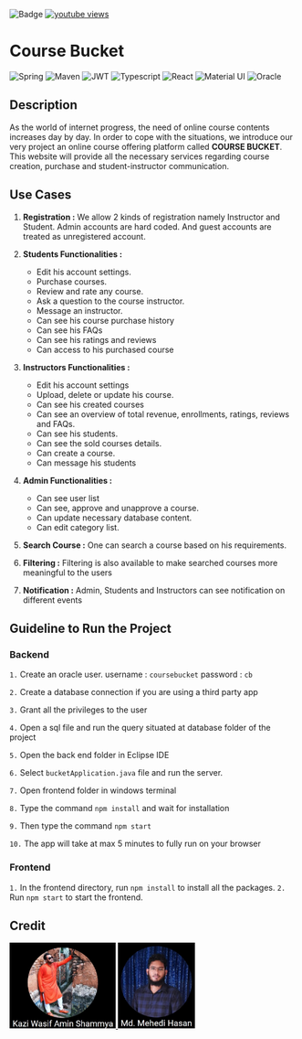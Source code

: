 
<!-- ![youtube views](https://img.shields.io/youtube/views/nm_V5exioyI?style=badge&logoColor=white&label=1st%20Runner%20Up&labelColor=ff0000&color=grey) -->

![Badge](https://visitor-counter-badge.vercel.app/api/shammya/Course-Bucket?label=Visitors&color=EA6607&labelColor=451E0E) [![youtube views](https://img.shields.io/youtube/views/nm_V5exioyI?style=for-the-badge&logo=youtube&logoColor=white&label=youtube&labelColor=ff0000&color=grey)](https://youtu.be/nm_V5exioyI)

# Course Bucket

![Spring](https://img.shields.io/badge/spring-%236DB33F.svg?style=for-the-badge&logo=spring&logoColor=white)  ![Maven](https://img.shields.io/badge/apache_maven-C71A36?style=for-the-badge&logo=apachemaven&logoColor=white) ![JWT](https://img.shields.io/badge/JWT-black?style=for-the-badge&logo=JSON%20web%20tokens) ![Typescript](https://img.shields.io/badge/TypeScript-007ACC?style=for-the-badge&logo=typescript&logoColor=white) ![React](https://img.shields.io/badge/react-%2320232a.svg?style=for-the-badge&logo=react&logoColor=%2361DAFB) ![Material UI](https://img.shields.io/badge/Material%20UI-007FFF?style=for-the-badge&logo=mui&logoColor=white) ![Oracle](https://img.shields.io/badge/Oracle-F80000?style=for-the-badge&logo=oracle&logoColor=black)




## Description

As the world of internet progress, the need of online course contents increases day by day. In order to cope with the situations, we introduce our very project an online course offering platform called **COURSE BUCKET**. This website will provide all the necessary services regarding course creation, purchase and student-instructor communication.

## Use Cases

1. **Registration :** We allow 2 kinds of registration namely Instructor and Student. Admin accounts are hard coded. And guest accounts are treated as unregistered account.
2. **Students Functionalities :**
    - Edit his account settings.
    - Purchase courses.
    - Review and rate any course.
    - Ask a question to the course instructor.
    - Message an instructor.
    - Can see his course purchase history
    - Can see his FAQs
    - Can see his ratings and reviews
    - Can access to his purchased course
	 
3. **Instructors Functionalities :**
    - Edit his account settings
    - Upload, delete or update his course.
    - Can see his created courses
    - Can see an overview of total revenue, enrollments, ratings, reviews and FAQs.
    - Can see his students.
    - Can see the sold courses details.
    - Can create a course.
    - Can message his students

4. **Admin Functionalities :**
    - Can see user list
    - Can see, approve and unapprove a course. 
    - Can update necessary database content.
    - Can edit category list.

5. **Search Course :** One can search a course based on his requirements.

6. **Filtering :** Filtering is also available to make searched courses more meaningful  to  the users

7. **Notification :** Admin, Students and Instructors can see notification on different events





## Guideline to Run the Project

### Backend

`1.` Create an oracle user.
username :  `coursebucket` password :  `cb`

`2.` Create a database connection if you are using a third party app

`3.` Grant all the privileges to the user

`4.` Open a sql file and run the query situated at database folder of the project

`5.` Open the back end folder in Eclipse IDE

`6.` Select `bucketApplication.java` file and run the server.

`7.` Open frontend folder in windows terminal

`8.` Type the command  `npm install` and wait for installation

`9.` Then type the command `npm start`

`10.` The app will take at max 5 minutes to fully run on your browser

### Frontend

`1.` In the frontend directory, run `npm install` to install all the packages.
`2.` Run `npm start` to start the frontend.

## Credit

<div>
  <a href="https://github.com/shammya">
    <img src="./database/images/shammya.jpg"/ height="150">
  </a>
  <a href="https://github.com/md-mehedi">
    <img src="./database/images/md-mehedi.jpg"/ height="150">
  </a>
</div>